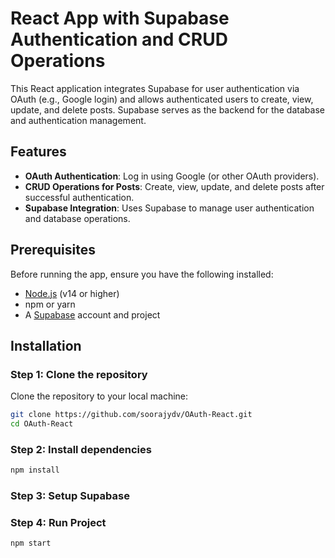 # React App with Supabase Authentication and CRUD Operations

This React application integrates Supabase for user authentication via OAuth (e.g., Google login) and allows authenticated users to create, view, update, and delete posts. Supabase serves as the backend for the database and authentication management.

## Features

- **OAuth Authentication**: Log in using Google (or other OAuth providers).
- **CRUD Operations for Posts**: Create, view, update, and delete posts after successful authentication.
- **Supabase Integration**: Uses Supabase to manage user authentication and database operations.

## Prerequisites

Before running the app, ensure you have the following installed:

- [Node.js](https://nodejs.org/) (v14 or higher)
- npm or yarn
- A [Supabase](https://supabase.com/) account and project

## Installation

### Step 1: Clone the repository

Clone the repository to your local machine:

```bash
git clone https://github.com/soorajydv/OAuth-React.git
cd OAuth-React
```
### Step 2: Install dependencies
```bash
npm install
```
### Step 3: Setup Supabase
### Step 4: Run Project
```bash
npm start


